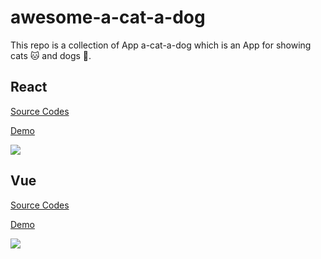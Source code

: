 # awesome-a-cat-a-dog
This repo is a collection of App a-cat-a-dog which is an App for showing cats 🐱 and dogs 🐶.

## React

[Source Codes](https://github.com/Haixiang6123/a-cat-a-dog-react)

[Demo](https://haixiang6123.github.io/a-cat-a-dog-react/#/)

![](https://i.loli.net/2019/04/01/5ca195a99e045.png)

## Vue

[Source Codes](https://github.com/Haixiang6123/a-cat-a-dog-vue)

[Demo](https://haixiang6123.github.io/a-cat-a-dog-vue/#/)

![](https://i.loli.net/2019/04/01/5ca196db3abd2.png)
